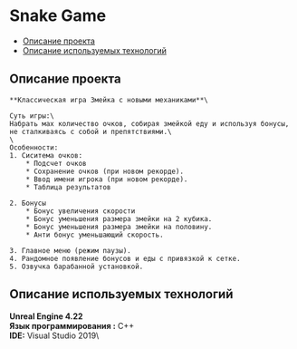 # Snake Game

- [Описание проекта](#описание-проекта)
- [Описание используемых технологий](#описание-используемых-технологий)

## Описание проекта
	**Классическая игра Змейка с новыми механиками**\
	
	Суть игры:\
	Набрать мах количество очков, собирая змейкой еду и используя бонусы, не сталкиваясь с собой и препятствиями.\
	\
	Особенности:
	1. Сиситема очков:
		* Подсчет очков
		* Сохранение очков (при новом рекорде).
		* Ввод имени игрока (при новом рекорде).
		* Таблица результатов
		
	2. Бонусы
		* Бонус увеличения скорости
		* Бонус уменьшения размера змейки на 2 кубика.
		* Бонус уменьшения размера змейки на половину.
		* Анти бонус уменьшающий скорость.
		
	3. Главное меню (режим паузы).
	4. Рандомное появление бонусов и еды с привязкой к сетке.
	5. Озвучка барабанной установкой.
	
## Описание используемых технологий
**Unreal Engine 4.22**\
**Язык программирования :** С++\
**IDE:** Visual Studio 2019\
